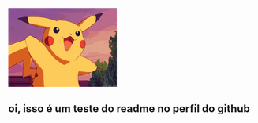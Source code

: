 <html>
  <img src="hi-nikky.gif">
  <h2>oi, isso é um teste do readme no perfil do github</h2>
</html>

